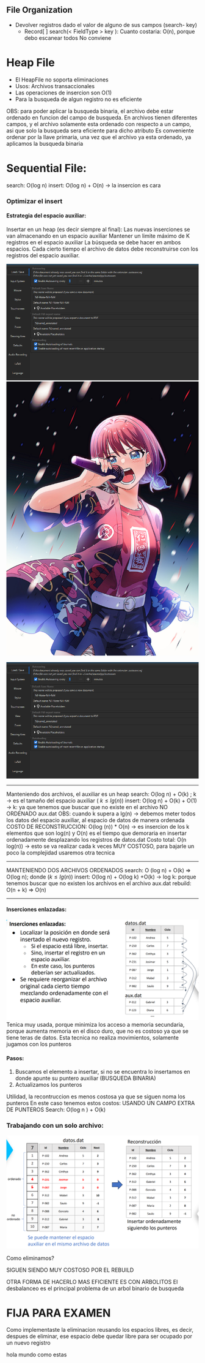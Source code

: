 
## File Organization
- Devolver registros dado el valor de alguno de sus campos (search- key)
	- Record[ ] search(< FieldType > key ):
		Cuanto costaria: O(n), porque debo escanear todos
		No conviene




# Heap File
- El HeapFile no soporta eliminaciones
- Usos: Archivos transaccionales
- Las operaciones de insercion son O(1)
- Para la busqueda de algun registro no es eficiente

OBS: para poder aplicar la busqueda binaria, el archivo debe estar ordenado en funcion del campo de busqueda.
En archivos tienen diferentes campos, y el archivo solamente esta ordenado con respecto a un campo, asi que solo la busqueda sera eficiente para dicho atributo
Es conveniente ordenar por la llave primaria, una vez que el archivo ya esta ordenado, ya aplicamos la busqueda binaria


# Sequential File:
search: O(log n)
insert: O(log n) + O(n) -> la insercion es cara
### Optimizar el insert
#### Estrategia del espacio auxiliar:
Insertar en un heap (es decir siempre al final): Las nuevas inserciones se van almacenando en un espacio auxiliar
Mantener un limite máximo de K registros en el espacio auxiliar 
La búsqueda se debe hacer en ambos espacios.
Cada cierto tiempo el archivo de datos debe reconstruirse con los registros del espacio auxiliar.

![../../../../../ANEXOS/Pasted image 20240831101053.png | center](/ANEXOS/Pasted%20image%2020240831101053.png)
![Descripción de la imagen](./MINA.jpg)


![](/ANEXOS/Pasted%20image%2020240831103102.png)

---
Manteniendo dos archivos, el auxiliar es un heap
search: O(log n) + O(k) ; k -> es el tamaño del espacio auxiliar ( $k \le lg(n)$)
insert: O(log n) + O(k) + O(1) -> k: ya que tenemos que buscar que no existe en el archivo NO ORDENADO aux.dat
OBS: cuando k supera a lg(n) -> debemos meter todos los datos del espacio auxiliar, al espacio de datos de manera ordenada
COSTO DE RECONSTRUCCION: O(log (n)) * O(n) -> es insercion de los k elementos que son log(n) y O(n) es el tiempo que demoraria en insertar ordenadamente desplazando los registros de datos.dat
Costo total: O(n log(n)) -> esto se va realizar cada k veces
MUY COSTOSO, para bajarle un poco la complejidad usaremos otra tecnica 

---
MANTENIENDO DOS ARCHIVOS ORDENADOS
search: O (log n) + O(k) => O(log n); donde ($k \le lg(n)$) 
insert: O(log n) + O(log k) +O(k) -> log k: porque tenemos buscar que no existen los archivos en el archivo aux.dat
rebuild: O(n + k) => O(n)

---
#### Inserciones enlazadas:
![../../../../../ANEXOS/Pasted image 20240829164831.png](/ANEXOS/Pasted%20image%2020240829164831.png)
Tenica muy usada, porque minimiza los acceso a memoria secundaria, porque aumenta memoria en el disco duro, que no es costoso ya que se tiene teras de datos.
Esta tecnica no realiza movimientos, solamente jugamos con los punteros
#### Pasos:
1. Buscamos el elemento a insertar, si no se encuentra lo insertamos en donde apunte su puntero auxiliar (BUSQUEDA BINARIA)
2. Actualizamos los punteros

Utilidad, la recontruccion es menos costosa ya que se siguen noma los punteros
En este caso tenemos estos costos:
USANDO UN CAMPO EXTRA DE PUNTEROS
Search: O(log n ) + O(k)

### Trabajando con un solo archivo:
![../../../../../ANEXOS/Pasted image 20240829172151.png](/ANEXOS/Pasted%20image%2020240829172151.png)

Como eliminamos?

SIGUEN SIENDO MUY COSTOSO POR EL REBUILD

OTRA FORMA DE HACERLO MAS EFICIENTE ES CON ARBOLITOS 
El desbalanceo es el principal problema de un arbol binario de busqueda

# FIJA PARA EXAMEN
Como implementaste la eliminacion reusando los espacios libres, es decir, despues de eliminar, ese espacio debe quedar libre para ser ocupado por un nuevo registro


hola mundo como estas 
